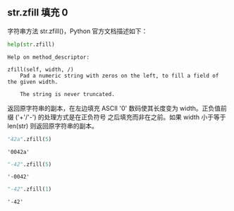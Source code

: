 ## str.zfill 填充 0 

字符串方法 str.zfill()，Python 官方文档描述如下：


```python
help(str.zfill)
```

    Help on method_descriptor:
    
    zfill(self, width, /)
        Pad a numeric string with zeros on the left, to fill a field of the given width.
        
        The string is never truncated.
    
    

返回原字符串的副本，在左边填充 ASCII '0' 数码使其长度变为 width。正负值前缀 ('+'/'-') 的处理方式是在正负符号 之后填充而非在之前。如果 width 小于等于 len(str) 则返回原字符串的副本。


```python
"42a".zfill(5)
```




    '0042a'




```python
"-42".zfill(5)
```




    '-0042'




```python
"-42".zfill(1)
```




    '-42'


